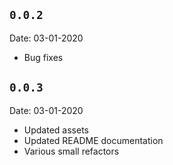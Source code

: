## `0.0.2`
Date: 03-01-2020

- Bug fixes

## `0.0.3`
Date: 03-01-2020

- Updated assets
- Updated README documentation
- Various small refactors